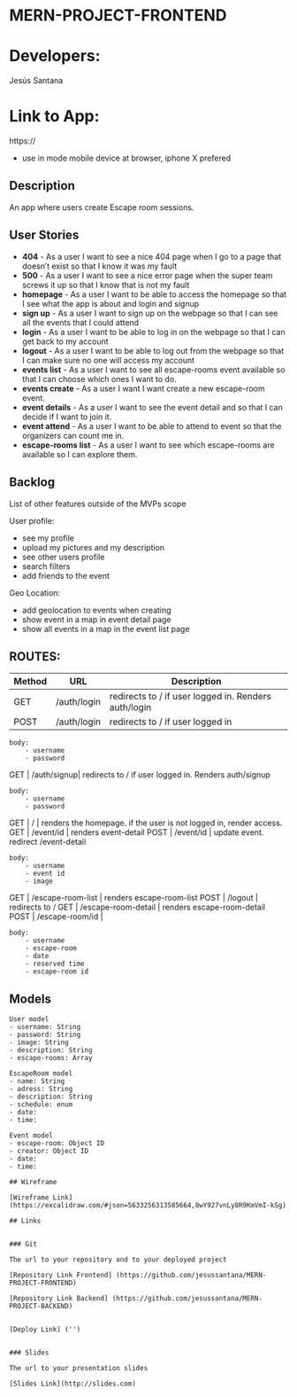 # MERN-PROJECT-FRONTEND

# Developers: 
Jesús Santana

# Link to App: 
https://

* use in mode mobile device at browser, iphone X prefered


## Description

An app where users create Escape room sessions.
 
## User Stories

- **404** - As a user I want to see a nice 404 page when I go to a page that doesn’t exist so that I know it was my fault 
- **500** - As a user I want to see a nice error page when the super team screws it up so that I know that is not my fault
- **homepage** - As a user I want to be able to access the homepage so that I see what the app is about and login and signup
- **sign up** - As a user I want to sign up on the webpage so that I can see all the events that I could attend
- **login** - As a user I want to be able to log in on the webpage so that I can get back to my account
- **logout** - As a user I want to be able to log out from the webpage so that I can make sure no one will access my account
- **events list** - As a user I want to see all escape-rooms event available so that I can choose which ones I want to do.
- **events create** - As a user I want I want create a new escape-room event.
- **event details** - As a user I want to see the event detail and so that I can decide if I want to join it.
- **event attend** - As a user I want to be able to attend to event so that the organizers can count me in.
- **escape-rooms list** - As a user I want to see which escape-rooms are available so I can explore them.

## Backlog

List of other features outside of the MVPs scope

User profile:
- see my profile
- upload my pictures and my description
- see other users profile
- search filters
- add friends to the event

Geo Location:
- add geolocation to events when creating
- show event in a map in event detail page
- show all events in a map in the event list page



## ROUTES:

|Method|URL|Description|
|---|---|---|
GET | /auth/login | redirects to / if user logged in. Renders auth/login
POST | /auth/login | redirects to / if user logged in

```
body:
    - username
    - password

```

GET | /auth/signup| redirects to / if user logged in. Renders auth/signup

```
body:
    - username
    - password
```
GET | / | renders the homepage. if the user is not logged in, render access. 
GET | /event/id | renders event-detail
POST | /event/id | update event. redirect /event-detail
```
body:
    - username
    - event id 
    - image
```
GET | /escape-room-list | renders escape-room-list
POST | /logout | redirects to /
GET | /escape-room-detail | renders escape-room-detail
POST | /escape-room/id | 
```
body:
    - username
    - escape-room
    - date
    - reserved time
    - escape-room id
```



## Models

```
User model
- username: String
- password: String
- image: String
- description: String
- escape-rooms: Array

```
```
EscapeRoom model
- name: String
- adress: String
- description: String
- schedule: enum
- date: 
- time: 
```
```
Event model
- escape-room: Object ID
- creator: Object ID
- date: 
- time: 
```
``` 
## Wireframe

[Wireframe Link] (https://excalidraw.com/#json=5633256313585664,8wY927vnLy8R9KmVmI-kSg)

## Links


### Git

The url to your repository and to your deployed project

[Repository Link Frontend] (https://github.com/jesussantana/MERN-PROJECT-FRONTEND)

[Repository Link Backend] (https://github.com/jesussantana/MERN-PROJECT-BACKEND)


[Deploy Link] ('')


### Slides

The url to your presentation slides

[Slides Link](http://slides.com)

